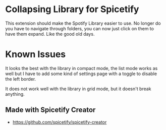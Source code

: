 # Collapsing Library for Spicetify

This extension should make the Spotify Library easier to use. No longer do you have to navigate through folders, you can now just click on them to have them expand. Like the good old days.

# Known Issues

It looks the best with the library in compact mode, the list mode works as well but I have to add some kind of settings page with a toggle to disable the left border.

It does not work well with the library in grid mode, but it doesn't break anything.


## Made with Spicetify Creator
- https://github.com/spicetify/spicetify-creator
